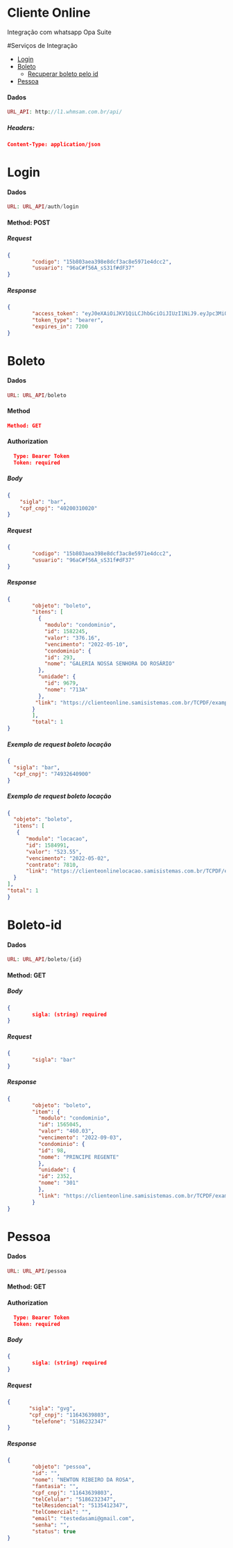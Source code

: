 # Cliente Online
Integração com whatsapp Opa Suite

#Serviços de Integração

<!--ts-->
   * [Login](#Login)
   * [Boleto](#Boleto)
      * [Recuperar boleto pelo id](#Boleto-id)
   * [Pessoa](#Pessoa)
   
<!--te-->

#### **Dados**
```php
URL_API: http://l1.whmsam.com.br/api/
```

##### **Headers:**
```json
Content-Type: application/json
```


# Login

#### **Dados**
```php
URL: URL_API/auth/login
```

#### **Method: POST**

##### **Request**

```json
{ 
        "codigo": "15b803aea398e8dcf3ac8e5971e4dcc2",
        "usuario": "96aC#f56A_sS31f#dF37"
}
```


##### **Response**
```json
{ 
        "access_token": "eyJ0eXAiOiJKV1QiLCJhbGciOiJIUzI1NiJ9.eyJpc3MiOiJodHRwOlwvXC9sMS53aG1zYW0uY29tLmJyXC9hcGlcL2F1dGhcL2xvZ2luIiwiaWF0IjoxNjUxMTY4MDkxLCJleHAiOjE2NTExNzUyOTEsIm5iZiI6MTY1MTE2ODA5MSwianRpIjoidlJ0UFB2Q3NWQTB6ZmdiOSIsInN1YiI6NywicHJ2IjoiMjNiZDVjODk0OWY2MDBhZGIzOWU3MDFjNDAwODcyZGI3YTU5NzZmNyJ9.rnppVsJB6957l_zeuwc9mpXj9a0zbmRitTk-YzMDGa0",
        "token_type": "bearer",
        "expires_in": 7200
}
```

#


# Boleto

#### **Dados**
```php
URL: URL_API/boleto 
```

#### **Method**
```json
Method: GET
```

#### **Authorization**
```json
  Type: Bearer Token
  Token: required
```

##### **Body**

```json
{ 
    "sigla": "bar",
    "cpf_cnpj": "40200310020"
}
```


##### **Request**
```json
{ 
        "codigo": "15b803aea398e8dcf3ac8e5971e4dcc2",
        "usuario": "96aC#f56A_sS31f#dF37"
}
```


##### **Response**
```json
{ 
        "objeto": "boleto",
        "itens": [
          {
            "modulo": "condominio",
            "id": 1582245,
            "valor": "376.16",
            "vencimento": "2022-05-10",
            "condominio": {
            "id": 293,
            "nome": "GALERIA NOSSA SENHORA DO ROSÁRIO"
          },
          "unidade": {
            "id": 9679,
            "nome": "713A"
          },
         "link": "https://clienteonline.samisistemas.com.br/TCPDF/examples/ImprimirBoletoEmail.php?p=bar4952548269786648N"
        }
        ],
        "total": 1
}
```


##### **Exemplo de request boleto locação**
```json
{
  "sigla": "bar",
  "cpf_cnpj": "74932640900"
}
```


##### **Exemplo de request boleto locação**
```json
{
  "objeto": "boleto",
  "itens": [
   {
      "modulo": "locacao",
      "id": 1584991,
      "valor": "523.55",
      "vencimento": "2022-05-02",
      "contrato": 7810,
      "link": "https://clienteonlinelocacao.samisistemas.com.br/TCPDF/examples/ImprimirBoletoEmail.php?p=bar2158548272159394L"
  }
],
"total": 1
}
```

# Boleto-id


#### **Dados**
```php
URL: URL_API/boleto/{id}
```

#### **Method: GET**


##### **Body**

```json
{ 
        sigla: (string) required
}
```

##### **Request**

```json
{ 
        "sigla": "bar"
}
```


##### **Response**
```json
{ 
        "objeto": "boleto",
        "item": {
          "modulo": "condominio",
          "id": 1565045,
          "valor": "460.03",
          "vencimento": "2022-09-03",
          "condominio": {
          "id": 98,
          "nome": "PRINCIPE REGENTE"
          },
          "unidade": {
          "id": 2352,
          "nome": "301"
          },
          "link": "https://clienteonline.samisistemas.com.br/TCPDF/examples/ImprimirBoletoEmail.php?p=bar1955548068238855E"
        }
}
```



# Pessoa


#### **Dados**
```php
URL: URL_API/pessoa
```

#### **Method: GET**

#### **Authorization**
```json
  Type: Bearer Token
  Token: required
```

##### **Body**

```json
{ 
        sigla: (string) required
}
```

##### **Request**

```json
{ 
       "sigla": "gvg",
       "cpf_cnpj": "11643639803",
        "telefone": "5186232347"
}
```


##### **Response**
```json
{ 
        "objeto": "pessoa",
        "id": "",
        "nome": "NEWTON RIBEIRO DA ROSA",
        "fantasia": "",
        "cpf_cnpj": "11643639803",
        "telCelular": "5186232347",
        "telResidencial": "5135412347",
        "telComercial": "",
        "email": "testedasami@gmail.com",
        "senha": "",
        "status": true
}
```
